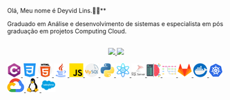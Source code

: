 Olá, Meu nome é Deyvid Lins.🧑‍💻**

Graduado em Análise e desenvolvimento de sistemas e especialista em pós graduação em projetos Computing Cloud.  

<br> 

<div align="center">
  <a href="https://github.com/DeyvidLins">
  <img height="180em" src="https://github-readme-stats.vercel.app/api?username=DeyvidLins&show_icons=true&theme=dracula&include_all_commits=true&count_private=true"/>
  <img height="180em" src="https://github-readme-stats.vercel.app/api/top-langs/?username=DeyvidLins&layout=compact&langs_count=7&theme=dracula"/>
</div>







<div style="display: inline_block"><br>
    <img src="linguagens/c-sharp.png&ensp;"></img> 
    <img src="linguagens/css-3.png&ensp;"></img>
	<img src="linguagens/html-5.png&ensp;"></img>
	<img src="linguagens/java.png&ensp;"></img>
	<img src="linguagens/js.png&ensp;"></img>
	<img src="linguagens/mysql.png&ensp;"></img>
	<img src="linguagens/python.png&ensp;"></img>
	<img src="linguagens/react.png&ensp;"></img>
	<img src="linguagens/sql-server.png&ensp;"></img>
	<img src="tecnologias/coding.png&ensp;"></img>
	<img src="tecnologias/branches.png&ensp;"></img>
	<img src="tecnologias/gitlab.png&ensp;"></img>
	<img src="tecnologias/docker.png&ensp;"></img>
	<img src="tecnologias/kubernetes.png&ensp;"></img>	
	<img src="tecnologias/google-cloud-logo-5.png&ensp;"></img>
	<img src="tecnologias/linux.png&ensp;"></img>
	<img src="tecnologias/salesforce.png&ensp;"></img>
</div>





